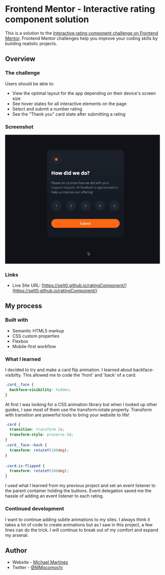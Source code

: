 # Frontend Mentor - Interactive rating component solution

This is a solution to the [Interactive rating component challenge on Frontend Mentor](https://www.frontendmentor.io/challenges/interactive-rating-component-koxpeBUmI). Frontend Mentor challenges help you improve your coding skills by building realistic projects.

## Overview

### The challenge

Users should be able to:

- View the optimal layout for the app depending on their device's screen size
- See hover states for all interactive elements on the page
- Select and submit a number rating
- See the "Thank you" card state after submitting a rating

### Screenshot

![](./images/Kapture%202022-05-31%20at%2017.17.48.gif)

### Links

- Live Site URL: [https://selt0.github.io/ratingComponent/](https://selt0.github.io/ratingComponent/)

## My process

### Built with

- Semantic HTML5 markup
- CSS custom properties
- Flexbox
- Mobile-first workflow


### What I learned

I decided to try and make a card flip animation. I learned about backface-visibilty. This allowed me to code the 'front' and 'back' of a card.
```css
.card__face {
  backface-visibility: hidden;
}
```
At first I was looking for a CSS animation library but when I looked up other guides, I saw most of them use the transform:rotate property. Transform with transition are powerful tools to bring your website to life!
```css
.card {
  transition: transform 1s;
  transform-style: preserve-3d;
}
.card__face--back {
  transform: rotateY(180deg);
}

.card.is-flipped {
  transform: rotateY(180deg);
}
```
I used what I learned from my previous project and set an event listener to the parent container holding the buttons. Event delegation saved me the hassle of adding an event listener to each rating.

### Continued development

I want to continue adding subtle animations to my sites. I always think it takes a lot of code to create animations but as I saw in this project, a few lines can do the trick. I will continue to break out of my comfort and expand my arsenal.


## Author

- Website - [Michael Martinez](https://michael-martinez.netlify.app/)
- Twitter - [@MMocomochi](https://twitter.com/MMocomochi)
